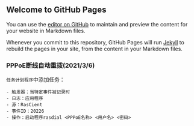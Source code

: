 ## Welcome to GitHub Pages

You can use the [editor on GitHub](https://github.com/Darkloid/darkloid.github.io/edit/main/README.md) to maintain and preview the content for your website in Markdown files.

Whenever you commit to this repository, GitHub Pages will run [Jekyll](https://jekyllrb.com/) to rebuild the pages in your site, from the content in your Markdown files.

### PPPoE断线自动重拨(2021/3/6)
```任务计划程序```中添加任务：
```
- 触发器：当特定事件被记录时
- 日志：应用程序
- 源：RasCient
- 事件ID：20226
- 操作：启动程序rasdial <PPPoE名称> <用户名> <密码>
```
